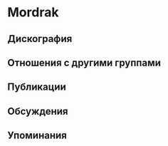 # Mordrak



## Дискография


## Отношения с другими группами


## Публикации


## Обсуждения


## Упоминания

